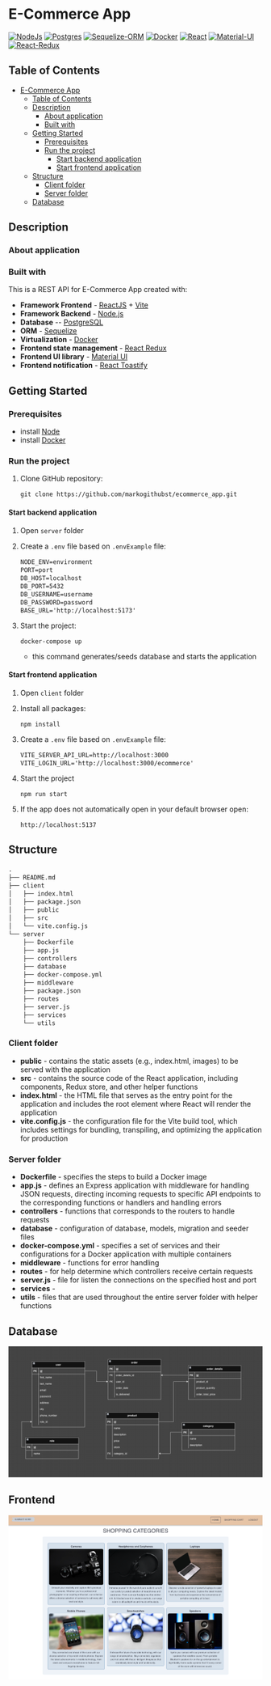 # E-Commerce App

[NodeJs]: https://img.shields.io/badge/node.js-6DA55F?style=for-the-badge&logo=node.js&logoColor=white
[NodeJs-url]: https://nodejs.org/en/docs/
[Postgres]: https://img.shields.io/badge/postgres-%23316192.svg?style=for-the-badge&logo=postgresql&logoColor=white
[Postgres-url]: https://www.postgresql.org/docs/
[Sequelize-ORM]: https://img.shields.io/badge/Sequelize-52B0E7?style=for-the-badge&logo=Sequelize&logoColor=white
[Sequelize-url]: https://sequelize.org/
[Docker]: https://img.shields.io/badge/docker-%230db7ed.svg?style=for-the-badge&logo=docker&logoColor=white
[Docker-url]: https://docs.docker.com/
[React]: https://img.shields.io/badge/react-%2320232a.svg?style=for-the-badge&logo=react&logoColor=%2361DAFB
[React-url]: https://reactjs.org/
[Material-UI]: https://img.shields.io/badge/Material--UI-0081CB?style=for-the-badge&logo=material-ui&logoColor=white
[Material-UI-url]: https://mui.com/material-ui/getting-started/overview/
[React-Redux]: https://img.shields.io/badge/Redux-593D88?style=for-the-badge&logo=redux&logoColor=white
[React-Redux-url]: https://react-redux.js.org/introduction/getting-started

 [![NodeJs]][Nodejs-url] [![Postgres]][Postgres-url] [![Sequelize-ORM]][Sequelize-url] [![Docker]][Docker-url] [![React]][React-url] [![Material-UI]][Material-UI-url] [![React-Redux]][React-Redux-url]

## Table of Contents
- [E-Commerce App](#e-commerce-app)
  - [Table of Contents](#table-of-contents)
  - [Description](#description)
    - [About application](#about-application)
    - [Built with](#built-with)
  - [Getting Started](#getting-started)
    - [Prerequisites](#prerequisites)
    - [Run the project](#run-the-project)
      - [Start backend application](#start-backend-application)
      - [Start frontend application](#start-frontend-application)
  - [Structure](#structure)
    - [Client folder](#client-folder)
    - [Server folder](#server-folder)
  - [Database](#database)

## Description
### About application

### Built with
This is a REST API for E-Commerce App created with: 
- **Framework Frontend** - [ReactJS](https://reactjs.org/) + [Vite](https://vitejs.dev)  
- **Framework Backend** - [Node.js](https://nodejs.org/en/docs/)
- **Database** -- [PostgreSQL](https://www.postgresql.org/docs/) 
- **ORM** - [Sequelize](https://sequelize.org/docs/v6/)
- **Virtualization** - [Docker](https://docs.docker.com/)
- **Frontend state management** - [React Redux](https://react-redux.js.org)
- **Frontend UI library** - [Material UI](https://mui.com/)
- **Frontend notification** - [React Toastify](https://www.npmjs.com/package/react-toastify)

## Getting Started

### Prerequisites
- install [Node](https://nodejs.org/en/download/)
- install [Docker](https://www.docker.com/) 
### Run the project

1. Clone GitHub repository:
   ```
   git clone https://github.com/markogithubst/ecommerce_app.git
   ```


#### Start backend application

1. Open ```server``` folder

2. Create a `.env` file based on `.envExample` file:
    ```
    NODE_ENV=environment
    PORT=port
    DB_HOST=localhost
    DB_PORT=5432
    DB_USERNAME=username
    DB_PASSWORD=password
    BASE_URL='http://localhost:5173'
    ```
3. Start the project:
   ```
   docker-compose up
   ```
   - this command generates/seeds database and starts the application 


#### Start frontend application

1. Open ```client``` folder

2. Install all packages:
   ```
   npm install
   ```

3. Create a `.env` file based on `.envExample` file:
    ```
    VITE_SERVER_API_URL=http://localhost:3000
    VITE_LOGIN_URL='http://localhost:3000/ecommerce'
    ```
4. Start the project
    ```
    npm run start
    ```
4. If the app does not automatically open in your default browser open:
    ```
    http://localhost:5137
    ```
## Structure
```
.
├── README.md
├── client
│   ├── index.html
│   ├── package.json
│   ├── public
│   ├── src
│   └── vite.config.js
└── server
    ├── Dockerfile
    ├── app.js
    ├── controllers
    ├── database
    ├── docker-compose.yml
    ├── middleware
    ├── package.json
    ├── routes
    ├── server.js
    ├── services
    └── utils
```

### Client folder
- **public** - contains the static assets (e.g., index.html, images) to be served with the application
- **src** - contains the source code of the React application, including components, Redux store, and other helper functions
- **index.html** - the HTML file that serves as the entry point for the application and includes the root element where React will render the application
- **vite.config.js** - the configuration file for the Vite build tool, which includes settings for bundling, transpiling, and optimizing the application for production

### Server folder
- **Dockerfile** - specifies the steps to build a Docker image
- **app.js** - defines an Express application with middleware for handling JSON requests, directing incoming requests to specific API endpoints to the corresponding functions or handlers and handling errors
- **controllers** - functions that corresponds to the routers to handle requests
- **database** - configuration of database, models, migration and seeder files
- **docker-compose.yml** -  specifies a set of services and their configurations for a Docker application with multiple containers
- **middleware** - functions for error handling
- **routes** - for help determine which controllers receive certain requests
- **server.js** - file for listen the connections on the specified host and port
- **services** - 
- **utils** - files that are used throughout the entire server folder with helper functions

## Database
![database](./db.png)

## Frontend
![frontend](./frontend.png)